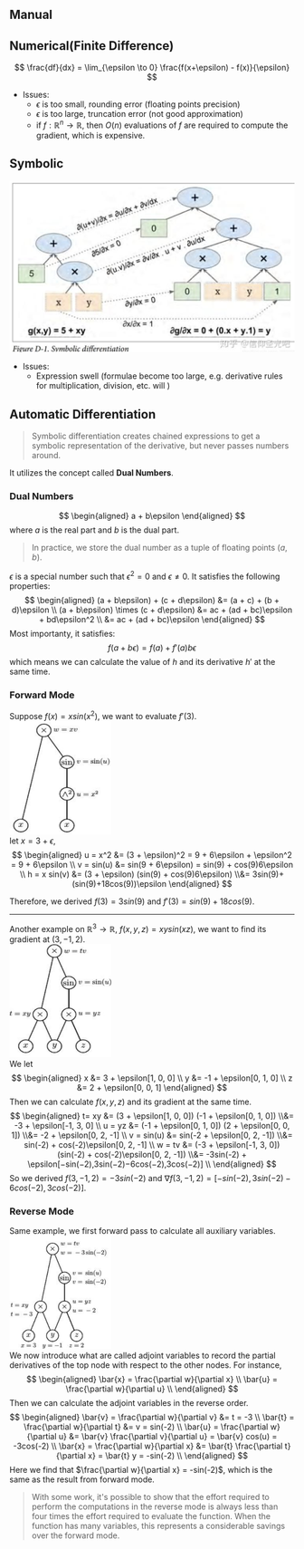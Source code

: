 ## Manual
## Numerical(Finite Difference)
$$
\frac{df}{dx} = \lim_{\epsilon \to 0} \frac{f(x+\epsilon) - f(x)}{\epsilon}
$$
* Issues:
  * $\epsilon$ is too small, rounding error (floating points precision)
  * $\epsilon$ is too large, truncation error (not good approximation)
  * if $f: \mathbb{R}^n \to \mathbb{R}$, then $O(n)$ evaluations of $f$ are required to compute the gradient, which is expensive.
## Symbolic
![Alt text](image-8.png)
* Issues:
  * Expression swell (formulae become too large, e.g. derivative rules for multiplication, division, etc. will )

## Automatic Differentiation
> Symbolic differentiation creates chained expressions to get a symbolic representation of the derivative, but never passes numbers around.  

It utilizes the concept called **Dual Numbers**.
### Dual Numbers
$$
\begin{aligned}
a + b\epsilon
\end{aligned}
$$
where $a$ is the real part and $b$ is the dual part.  
> In practice, we store the dual number as a tuple of floating points $(a, b)$.  

$\epsilon$ is a special number such that $\epsilon^2 = 0$ and $\epsilon \neq 0$.
It satisfies the following properties:
$$
\begin{aligned}
(a + b\epsilon) + (c + d\epsilon) &= (a + c) + (b + d)\epsilon \\
(a + b\epsilon) \times (c + d\epsilon) &= ac + (ad + bc)\epsilon + bd\epsilon^2 \\
&= ac + (ad + bc)\epsilon
\end{aligned}
$$
Most importanty, it satisfies:
$$
f(a+b\epsilon) = f(a) + f'(a)b\epsilon
$$
which means we can calculate the value of $h$ and its derivative $h'$ at the same time.

### Forward Mode
Suppose $f(x) = xsin(x^2)$, we want to evaluate $f'(3)$.  
<img src="image-10.png" width="180" height="200" />  
let $x = 3 + \epsilon$, 
$$
\begin{aligned}
u = x^2 &= (3 + \epsilon)^2 = 9 + 6\epsilon + \epsilon^2 = 9 + 6\epsilon \\
v = sin(u) &= sin(9 + 6\epsilon) = sin(9) + cos(9)6\epsilon \\
h = x sin(v) &= (3 + \epsilon) (sin(9) + cos(9)6\epsilon) \\&= 3sin(9)+(sin(9)+18cos(9))\epsilon
 \end{aligned}
$$

Therefore, we derived $f(3) = 3sin(9)$ and $f'(3) = sin(9) + 18cos(9)$.

---

Another example on $\mathbb{R}^3 \to \mathbb{R}$, 
$f(x,y,z) = xysin(xz)$, we want to find its gradient at $(3, -1, 2)$.   
<img src="image-11.png" width="180" height="200" />  
We let 
$$
\begin{aligned}
x &= 3 + \epsilon[1, 0, 0] \\
y &= -1 + \epsilon[0, 1, 0] \\
z &= 2 + \epsilon[0, 0, 1]
\end{aligned}
$$
Then we can calculate $f(x,y,z)$ and its gradient at the same time.
$$
\begin{aligned}
t= xy &= (3 + \epsilon[1, 0, 0]) (-1 + \epsilon[0, 1, 0]) \\&= -3 + \epsilon[-1, 3, 0] \\
u = yz &= (-1 + \epsilon[0, 1, 0]) (2 + \epsilon[0, 0, 1]) \\&= -2 + \epsilon[0, 2, -1] \\
v = sin(u) &= sin(-2 + \epsilon[0, 2, -1]) \\&= sin(-2) + cos(-2)\epsilon[0, 2, -1] \\
w = tv &= (-3 + \epsilon[-1, 3, 0]) (sin(-2) + cos(-2)\epsilon[0, 2, -1]) \\&= -3sin(-2) + \epsilon[−sin(−2),3sin(−2)−6cos(−2),3cos(−2)]
 \\
\end{aligned}
$$
So we derived $f(3, -1, 2) = -3sin(-2)$ and $\nabla f(3, -1, 2) = [-sin(-2), 3sin(-2) - 6cos(-2), 3cos(-2)]$.

### Reverse Mode

Same example, we first forward pass to calculate all auxiliary variables.  
<img src="image-19.png" width="180" height="200" />  
We now introduce what are called adjoint variables to record the partial derivatives of the top node with respect to the other nodes. For instance,
$$
\begin{aligned}
\bar{x} = \frac{\partial w}{\partial x} \\
\bar{u} = \frac{\partial w}{\partial u} \\
\end{aligned}
$$
Then we can calculate the adjoint variables in the reverse order.
$$
\begin{aligned}
\bar{v} = \frac{\partial w}{\partial v} &= t = -3 \\
\bar{t} = \frac{\partial w}{\partial t} &= v = sin(-2) \\
\bar{u} = \frac{\partial w}{\partial u} &= \bar{v} \frac{\partial v}{\partial u} = \bar{v} cos(u) = -3cos(-2) \\
\bar{x} = \frac{\partial w}{\partial x} &= \bar{t} \frac{\partial t}{\partial x} = \bar{t} y = -sin(-2) \\
\end{aligned}
$$
Here we find that $\frac{\partial w}{\partial x} = -sin(-2)$, which is the same as the result from forward mode.

> With some work, it's possible to show that the effort required to perform the computations in the reverse mode is always less than four times the effort required to evaluate the function. When the function has many variables, this represents a considerable savings over the forward mode.